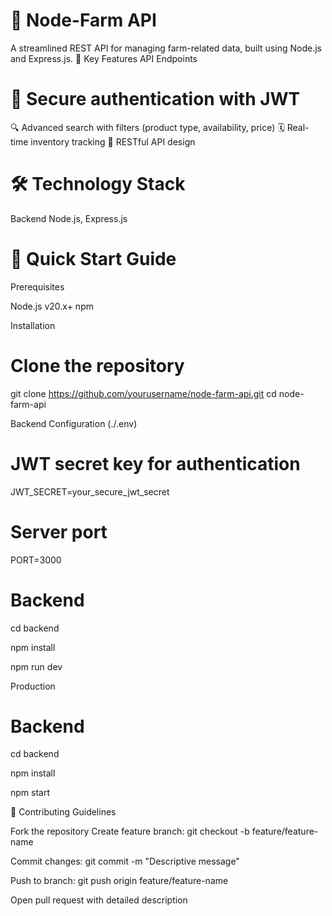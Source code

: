 # 🌾 Node-Farm API
A streamlined REST API for managing farm-related data, built using Node.js and Express.js.
🌟 Key Features
API Endpoints

# 🔐 Secure authentication with JWT
🔍 Advanced search with filters (product type, availability, price)
🗓️ Real-time inventory tracking
📱 RESTful API design

# 🛠 Technology Stack
Backend
Node.js, Express.js
# 🚀 Quick Start Guide
Prerequisites

Node.js v20.x+
npm

Installation
# Clone the repository
git clone https://github.com/yourusername/node-farm-api.git
cd node-farm-api

Backend Configuration (./.env)
# JWT secret key for authentication
JWT_SECRET=your_secure_jwt_secret

# Server port
PORT=3000


# Backend

cd backend

npm install

npm run dev

Production
# Backend

cd backend

npm install

npm start

🤝 Contributing Guidelines

Fork the repository
Create feature branch: git checkout -b feature/feature-name


Commit changes: git commit -m "Descriptive message"


Push to branch: git push origin feature/feature-name


Open pull request with detailed description

